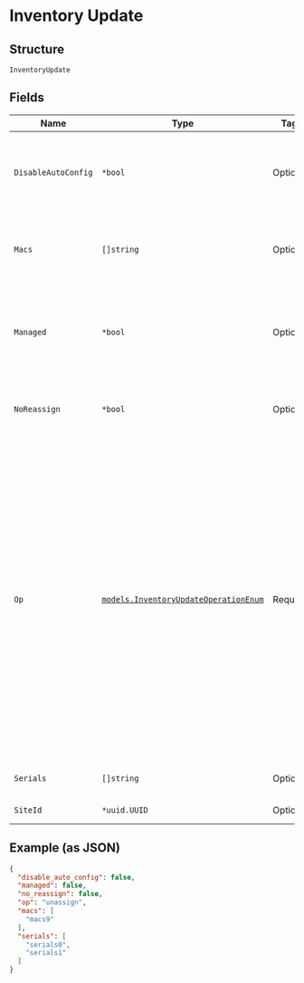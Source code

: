 
# Inventory Update

## Structure

`InventoryUpdate`

## Fields

| Name | Type | Tags | Description |
|  --- | --- | --- | --- |
| `DisableAutoConfig` | `*bool` | Optional | if `op`==`assign`, a **cloud-ready** switch/gateway will be managed/configured by Mist by default, this disabled the behavior<br>**Default**: `false` |
| `Macs` | `[]string` | Optional | if `op`==`assign`, `op`==`unassign`, `op`==`upgrade_to_mist`or `op`==`downgrade_to_jsi` , list of MAC, e.g. ["5c5b350e0001"] |
| `Managed` | `*bool` | Optional | if `op`==`assign`, an **adopted** switch/gateway will not be managed/configured by Mist by default, this enables the behavior<br>**Default**: `false` |
| `NoReassign` | `*bool` | Optional | if `op`==`assign`, if true, treat site assignment against an already assigned AP as error<br>**Default**: `false` |
| `Op` | [`models.InventoryUpdateOperationEnum`](../../doc/models/inventory-update-operation-enum.md) | Required | enum:<br><br>* `upgrade_to_mist`: Upgrade to mist-managed<br>* `downgrade_to_jsi`: Downgrade to basic monitoring. When downgrading a VC member to jsi, we will move the cloud connection of the VC to jsi-terminator and keep all VC device/inventories intact for pain-free upgrading back to mist.<br>* `assign`: Assign inventory to a site<br>* `unassign`: Unassign inventory from a site<br>* `delete`: Delete multiple inventory from org. If the device is already assigned to a site, it will be unassigned |
| `Serials` | `[]string` | Optional | if `op`==`delete`, list of serial numbers, e.g. ["FXLH2015150025"] |
| `SiteId` | `*uuid.UUID` | Optional | if `op`==`assign`, target site id |

## Example (as JSON)

```json
{
  "disable_auto_config": false,
  "managed": false,
  "no_reassign": false,
  "op": "unassign",
  "macs": [
    "macs9"
  ],
  "serials": [
    "serials0",
    "serials1"
  ]
}
```

